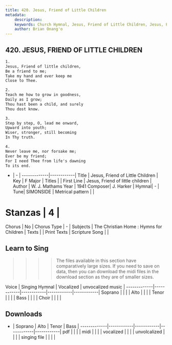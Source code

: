 ```yaml
---
title: 420. Jesus, Friend of Little Children
metadata:
    description: 
    keywords: Church Hymnal, Jesus, Friend of Little Children, Jesus, Friend of little children, 
    author: Brian Onang'o
---
```



## 420. JESUS, FRIEND OF LITTLE CHILDREN

```txt
1.
Jesus, Friend of little children, 
Be a friend to me; 
Take my hand and ever keep me 
Close to Thee. 

2.
Teach me how to grow in goodness, 
Daily as I grow; 
Thou hast been a child, and surely 
Thou dost know. 

3.
Step by step, O, lead me onward, 
Upward into youth; 
Wiser, stronger, still becoming 
In Thy truth. 

4.
Never leave me, nor forsake me; 
Ever be my friend; 
For I need Thee from life's dawning 
To its end.
```

- |   -  |
-------------|------------|
Title | Jesus, Friend of Little Children |
Key | F Major |
Titles |  |
First Line | Jesus, Friend of little children |
Author | W. J. Mathams
Year | 1941
Composer| J. Harker |
Hymnal|  - |
Tune| SIMONSIDE |
Metrical pattern | |
# Stanzas | 4 |
Chorus | No |
Chorus Type | - |
Subjects | The Christian Home : Hymns for Children |
Texts |  |
Print Texts | 
Scripture Song |  |
  
## Learn to Sing

>>>> The files available in this section have comparatively large sizes. If you need to save on data, then you can download the midi files in the download section as they are of smaller sizes.

Voice |  Singing Hymnal | Vocalized | unvocalized music |
-------------|------------|------------|------------|------------|
Soprano | | | |
Alto | | | |
Tenor | | | |
Bass | | | |
Choir | | | |

## Downloads

- |  Soprano | Alto | Tenor | Bass |
-------------|------------|------------|------------|------------|
pdf | | | |
midi | | | |
vocalized | | | |
unvolcalized | | | |
singing file | | | |
  